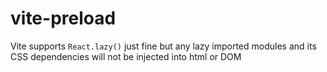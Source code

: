 # vite-preload

Vite supports `React.lazy()` just fine but any lazy imported modules and its CSS dependencies will not be injected into html or DOM
